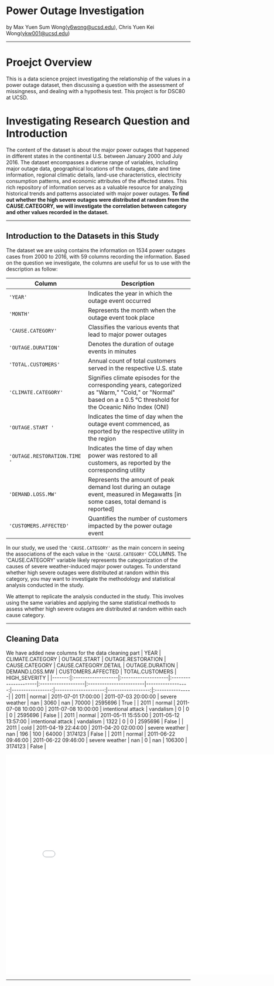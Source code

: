 # Power Outage Investigation
by Max Yuen Sum Wong(y6wong@ucsd.edu), Chris Yuen Kei Wong(ykw001@ucsd.edu)

---
# Proejct Overview 

This is a data science project investigating the relationship of the values in a power outage dataset, then discussing a question with the assessment of missingness, and dealing with a hypothesis test. This project is for DSC80 at UCSD.



# Investigating Research Question and Introduction 

The content of the dataset is about the major power outages that happened in different states in the continental U.S. between January 2000 and July 2016. The dataset encompasses a diverse range of variables, including major outage data, geographical locations of the outages, date and time information, regional climatic details, land-use characteristics, electricity consumption patterns, and economic attributes of the affected states. This rich repository of information serves as a valuable resource for analyzing historical trends and patterns associated with major power outages. **To find out whether the high severe outages were distributed at random from the CAUSE.CATEGORY, we will investigate the correlation between category and other values recorded in the dataset.**

--- 

## Introduction to the Datasets in this Study
The dataset we are using contains the information on 1534 power outages cases from 2000 to 2016, with 59 columns recording the information. Based on the question we investigate, the columns are useful for us to use with the description as follow:

|Column                   |Description|
|---                      |---        |
|`'YEAR'`               | 	Indicates the year in which the outage event occurred|
|`'MONTH'`               | 	Represents the month when the outage event took place|
|`'CAUSE.CATEGORY'` | Classifies the various events that lead to major power outages|
|`'OUTAGE.DURATION'` | Denotes the duration of outage events in minutes|
|`'TOTAL.CUSTOMERS'`   |Annual count of total customers served in the respective U.S. state|
|`'CLIMATE.CATEGORY'` |Signifies climate episodes for the corresponding years, categorized as "Warm," "Cold," or "Normal" based on a ± 0.5 °C threshold for the Oceanic Niño Index (ONI)|
|`'OUTAGE.START	'` | Indicates the time of day when the outage event commenced, as reported by the respective utility in the region|
|`'OUTAGE.RESTORATION.TIME	'` | Indicates the time of day when power was restored to all customers, as reported by the corresponding utility|
|`'DEMAND.LOSS.MW'`| Represents the amount of peak demand lost during an outage event, measured in Megawatts [in some cases, total demand is reported]|
|`'CUSTOMERS.AFFECTED'` | 	Quantifies the number of customers impacted by the power outage event|

In our study,  we used the `'CAUSE.CATEGORY'` as the main concern in seeing the associations of the each value in the `'CAUSE.CATEGORY'` COLUMNS. The 'CAUSE.CATEGORY' variable likely represents the categorization of the causes of severe weather-induced major power outages. To understand whether high severe outages were distributed at random within this category, you may want to investigate the methodology and statistical analysis conducted in the study.

We attempt to replicate the analysis conducted in the study. This involves using the same variables and applying the same statistical methods to assess whether high severe outages are distributed at random within each cause category.

---

## Cleaning Data

We have added new columns for the data cleaning part
|   YEAR | CLIMATE.CATEGORY   | OUTAGE.START        | OUTAGE.RESTORATION   | CAUSE.CATEGORY     | CAUSE.CATEGORY.DETAIL   |   OUTAGE.DURATION |   DEMAND.LOSS.MW |   CUSTOMERS.AFFECTED |   TOTAL.CUSTOMERS | HIGH_SEVERITY   |
|-------:|:-------------------|:--------------------|:---------------------|:-------------------|:------------------------|------------------:|-----------------:|---------------------:|------------------:|:----------------|
|   2011 | normal             | 2011-07-01 17:00:00 | 2011-07-03 20:00:00  | severe weather     | nan                     |              3060 |              nan |                70000 |           2595696 | True            |
|   2011 | normal             | 2011-07-08 10:00:00 | 2011-07-08 10:00:00  | intentional attack | vandalism               |                 0 |                0 |                    0 |           2595696 | False           |
|   2011 | normal             | 2011-05-11 15:55:00 | 2011-05-12 13:57:00  | intentional attack | vandalism               |              1322 |                0 |                    0 |           2595696 | False           |
|   2011 | cold               | 2011-04-19 22:44:00 | 2011-04-20 02:00:00  | severe weather     | nan                     |               196 |              100 |                64000 |           3174123 | False           |
|   2011 | normal             | 2011-06-22 09:46:00 | 2011-06-22 09:46:00  | severe weather     | nan                     |                 0 |              nan |               106300 |           3174123 | False           |


<iframe src="assets/fig_duration.html" width=800 height=600 frameBorder=0></iframe>

---